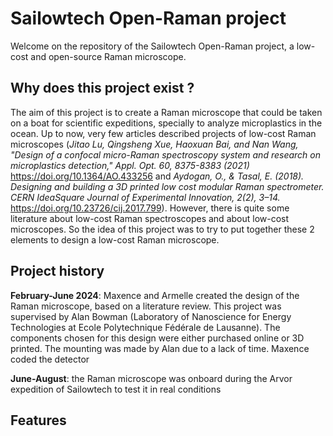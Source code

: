 
# Sailowtech Open-Raman project

Welcome on the repository of the Sailowtech Open-Raman project, a low-cost and open-source Raman microscope.

## Why does this project exist ?

The aim of this project is to create a Raman microscope that could be taken on a boat for scientific expeditions, specially to analyze microplastics in the ocean. Up to now, very few articles described projects of low-cost Raman microscopes (*Jitao Lu, Qingsheng Xue, Haoxuan Bai, and Nan Wang, "Design of a confocal micro-Raman spectroscopy system and research on microplastics detection," Appl. Opt. 60, 8375-8383 (2021)* https://doi.org/10.1364/AO.433256 and *Aydogan, O., & Tasal, E. (2018). Designing and building a 3D printed low cost modular Raman spectrometer. CERN IdeaSquare Journal of Experimental Innovation, 2(2), 3–14.* https://doi.org/10.23726/cij.2017.799). However, there is quite some literature about low-cost Raman spectroscopes and about low-cost microscopes. So the idea of this project was to try to put together these 2 elements to design a low-cost Raman microscope.

## Project history

**February-June 2024**: Maxence and Armelle created the design of the Raman microscope, based on a literature review. This project was supervised by Alan Bowman (Laboratory of Nanoscience for Energy Technologies at Ecole Polytechnique Fédérale de Lausanne). The components chosen for this design were either purchased online or 3D printed. The mounting was made by Alan due to a lack of time. Maxence coded the detector

**June-August**: the Raman microscope was onboard during the Arvor expedition of Sailowtech to test it in real conditions

## Features

